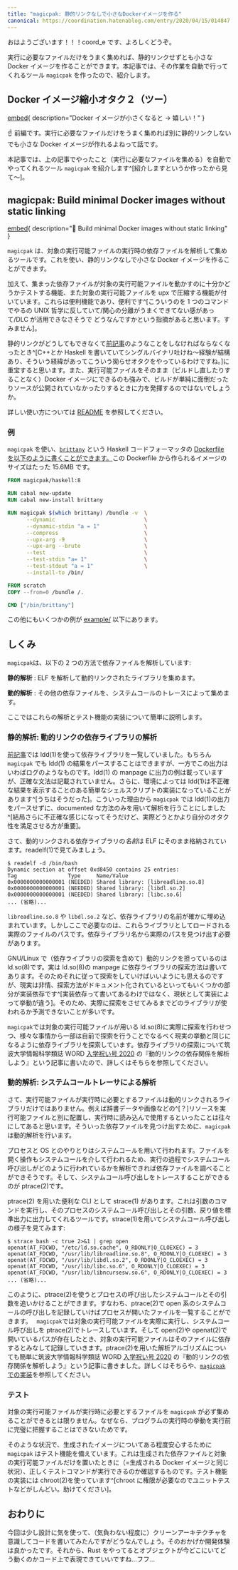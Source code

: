 ```yaml
---
title: "magicpak: 静的リンクなしで小さなDockerイメージを作る"
canonical: https://coordination.hatenablog.com/entry/2020/04/15/014847
---
```


おはようございます！！！coord_e です、よろしくどうぞ。

実行に必要なファイルだけをうまく集めれば、静的リンクせずとも小さな Docker イメージを作ることができます。本記事では、その作業を自動で行ってくれるツール `magicpak` を作ったので、紹介します。

## Docker イメージ縮小オタク２（ツー）

[embed](/post/2020-03-28-small-docker-image.html "Dockerイメージ縮小オタク"){ description="Docker イメージが小さくなると → 嬉しい！" }

☝️ 前編です。実行に必要なファイルだけをうまく集めれば別に静的リンクしないでも小さな Docker イメージが作れるよねって話です。

本記事では、上の記事でやったこと（実行に必要なファイルを集める）を自動でやってくれるツール `magicpak` を紹介します^[紹介しますというか作ったから見て〜]。

## magicpak: Build minimal Docker images without static linking

[embed](https://github.com/coord-e/magicpak "coord-e/magicpak"){ description="🔨 Build minimal Docker images without static linking" }

`magicpak` は、対象の実行可能ファイルの実行時の依存ファイルを解析して集めるツールです。これを使い、静的リンクなしで小さな Docker イメージを作ることができます。

加えて、集まった依存ファイルが対象の実行可能ファイルを動かすのに十分かどうかテストする機能、また対象の実行可能ファイルを upx で圧縮する機能が付いています。これらは便利機能であり、便利です^[こういうのを 1 つのコマンドでやるの UNIX 哲学に反していて/関心の分離がうまくできてない感があって/DLC が活用できなさそうで どうなんですかという指摘があると思います。すみません]。

静的リンクがどうしてもできなくて[前記事](/post/2020-03-28-small-docker-image.html)のようなことをしなければならなくなったとき^[C++とか Haskell を書いていてシングルバイナリ吐けね〜経験が結構あり、そういう経緯があってこういう拗らせオタクをやっているわけですね。]に重宝すると思います。また、実行可能ファイルをそのまま（ビルドし直したりすることなく）Docker イメージにできるのも強みで、ビルドが単純に面倒だったりソースが公開されていなかったりするときに力を発揮するのではないでしょうか。

詳しい使い方については [README](https://github.com/coord-e/magicpak#readme) を参照してください。

### 例

`magicpak` を使い、[`brittany`](https://github.com/lspitzner/brittany) という Haskell コードフォーマッタの [Dockerfile を以下のように書くことができます。](https://github.com/coord-e/magicpak/tree/develop/example/brittany)この Dockerfile から作られるイメージのサイズはたった 15.6MB です。

```dockerfile
FROM magicpak/haskell:8

RUN cabal new-update
RUN cabal new-install brittany

RUN magicpak $(which brittany) /bundle -v  \
      --dynamic                            \
      --dynamic-stdin "a = 1"              \
      --compress                           \
      --upx-arg -9                         \
      --upx-arg --brute                    \
      --test                               \
      --test-stdin "a= 1"                  \
      --test-stdout "a = 1"                \
      --install-to /bin/

FROM scratch
COPY --from=0 /bundle /.

CMD ["/bin/brittany"]
```

この他にもいくつかの例が [example/](https://github.com/coord-e/magicpak/tree/develop/example) 以下にあります。

## しくみ

`magicpak`は、以下の 2 つの方法で依存ファイルを解析しています:

**静的解析**
: ELF を解析して動的リンクされたライブラリを集めます。

**動的解析**
: その他の依存ファイルを、システムコールのトレースによって集めます。

ここではこれらの解析とテスト機能の実装について簡単に説明します。

### 静的解析: 動的リンクの依存ライブラリの解析

[前記事](/post/2020-03-28-small-docker-image.html)では ldd(1)を使って依存ライブラリを一覧していました。もちろん `magicpak` でも ldd(1) の結果をパースすることはできますが、一方でこの出力はいわばログのようなものです。ldd(1) の manpage に出力の例は載っていますが、正確な文法は記載されていません。さらに、環境によっては ldd(1)は不正確な結果を表示することのある簡単なシェルスクリプトの実装になっていることがあります^[うちはそうだった]。こういった理由から `magicpak` では ldd(1)の出力をパースせずに、documented な方法のみを用いて解析を行うことにしました^[結局さらに不正確な感じになってそうだけど、実際どうとかより自分のオタク性を満足させる方が重要]。

さて、動的リンクされる依存ライブラリの*名前*は ELF にそのまま格納されています。readelf(1)で見てみましょう。

```
$ readelf -d /bin/bash
Dynamic section at offset 0xd8450 contains 25 entries:
Tag                Type     Name/Value
0x0000000000000001 (NEEDED) Shared library: [libreadline.so.8]
0x0000000000000001 (NEEDED) Shared library: [libdl.so.2]
0x0000000000000001 (NEEDED) Shared library: [libc.so.6]
... (省略)...
```

`libreadline.so.8` や `libdl.so.2` など、依存ライブラリの名前が確かに埋め込まれています。しかしここで必要なのは、これらライブラリとしてロードされる実際のファイルのパスです。依存ライブラリ名から実際のパスを見つけ出す必要があります。

GNU/Linux で（依存ライブラリの探索を含めて）動的リンクを担っているのは ld.so(8)です。実は ld.so(8)の manpage に依存ライブラリの探索方法は書いてあります。そのためそれに従って探索をしていけばいいようにも思えるのですが、現実は非情、探索方法がドキュメント化されているといってもいくつかの部分が実装依存です^[実装依存って書いてあるわけではなく、現状として実装によって挙動が違う]。そのため、実際に探索をさせてみるまでどのライブラリが使われるか予測できないことが多いです。

`magicpak`では対象の実行可能ファイルが用いる ld.so(8)に実際に探索を行わせつつ、様々な事情から一部は自前で探索を行うことでなるべく現実の挙動と同じになるように依存ライブラリを探索しています。依存ライブラリの探索について筑波大学情報科学類誌 WORD [入学祝い号 2020](https://www.word-ac.net/post/2020/0403-iwai2020/) の『動的リンクの依存関係を解析しよう』という記事に書いたので、詳しくはそちらを参照してください。

### 動的解析: システムコールトレーサによる解析

さて、実行可能ファイルが実行時に必要とするファイルは動的リンクされるライブラリだけではありません。例えば辞書データや画像などの^[？]リソースを実行可能ファイルと別に配置し、実行時に読み込んで使用するといったことは往々にしてあると思います。そういった依存ファイルを見つけ出すために、`magicpak`は動的解析を行います。

プロセスと OS とのやりとりはシステムコールを用いて行われます。ファイルを開く操作もシステムコールを介して行われるため、実行の過程でシステムコール呼び出しがどのように行われているかを解析できれば依存ファイルを調べることができそうです。そして、システムコール呼び出しをトレースすることができるのが ptrace(2)です。

ptrace(2) を用いた便利な CLI として strace(1) があります。これは引数のコマンドを実行し、そのプロセスのシステムコール呼び出しとその引数、戻り値を標準出力に出力してくれるツールです。strace(1)を用いてシステムコール呼び出しの様子を見てみます:

```
$ strace bash -c true 2>&1 | grep open
openat(AT_FDCWD, "/etc/ld.so.cache", O_RDONLY|O_CLOEXEC) = 3
openat(AT_FDCWD, "/usr/lib/libreadline.so.8", O_RDONLY|O_CLOEXEC) = 3
openat(AT_FDCWD, "/usr/lib/libdl.so.2", O_RDONLY|O_CLOEXEC) = 3
openat(AT_FDCWD, "/usr/lib/libc.so.6", O_RDONLY|O_CLOEXEC) = 3
openat(AT_FDCWD, "/usr/lib/libncursesw.so.6", O_RDONLY|O_CLOEXEC) = 3
... (省略)...
```

このように、ptrace(2)を使うとプロセスの呼び出したシステムコールとその引数を追いかけることができます。すなわち、ptrace(2)で open 系のシステムコールの呼び出しを記録していけばプロセスが開いたファイルを一覧することができます。
` magicpak`では対象の実行可能ファイルを実際に実行し、システムコール呼び出しを ptrace(2)でトレースしています。そして open(2)や openat(2)で開いているパスが存在したとき、対象の実行可能ファイルはそのファイルに依存するとみなして記録していきます。ptrace(2)を用いた解析アルゴリズムについても簡単に筑波大学情報科学類誌 WORD [入学祝い号 2020](https://www.word-ac.net/post/2020/0403-iwai2020/) の『動的リンクの依存関係を解析しよう』という記事に書きました。詳しくはそちらや、[`magicpak`での実装](https://github.com/coord-e/magicpak/blob/develop/src/base/trace.rs)を参照してください。

### テスト

対象の実行可能ファイルが実行時に必要とするファイルを `magicpak` が必ず集めることができるとは限りません。なぜなら、プログラムの実行時の挙動を実行前に完璧に把握することはできないためです。

そのような状況で、生成されたイメージについてある程度安心するために `magicpak` はテスト機能を備えています。これは生成された依存ファイルと対象の実行可能ファイルだけを置いたときに（=生成される Docker イメージと同じ状況）、正しくテストコマンドが実行できるのか確認するものです。テスト機能の実装には chroot(2)を使っています^[chroot に権限が必要なのでユニットテストなどがしんどい。助けてください]。

## おわりに

今回は少し設計に気を使って、（気負わない程度に）クリーンアーキテクチャを意識してコードを書いてみたんですがどうなんでしょう。そのおかげか開発体験は良かったです。それから、Rust をやってるとオブジェクトが今どこにいてどう動くのかコード上で表現できていいですね…フフ…
